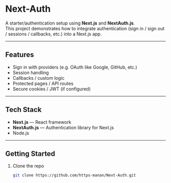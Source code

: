 # Next-Auth

A starter/authentication setup using **Next.js** and **NextAuth.js**.  
This project demonstrates how to integrate authentication (sign in / sign out / sessions / callbacks, etc.) into a Next.js app.

---

## Features

- Sign in with providers (e.g. OAuth like Google, GitHub, etc.)  
- Session handling  
- Callbacks / custom logic  
- Protected pages / API routes  
- Secure cookies / JWT (if configured)  

---

## Tech Stack

- **Next.js** — React framework  
- **NextAuth.js** — Authentication library for Next.js  
- Node.js  

---

## Getting Started

1. Clone the repo  
   ```bash
   git clone https://github.com/https-manan/Next-Auth.git
